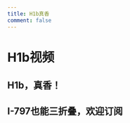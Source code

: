 ```yaml
---
title: H1b真香
comment: false
---
```

# H1b视频

## H1b，真香！

<YoutubeEmbedCard
videoUrl="https://www.youtube.com/embed/G95sncEOsG8?si=hlNTXUNVaaw4y5I_" />


## I-797也能三折叠，欢迎订阅

<YoutubeEmbedCard
videoUrl="https://www.youtube.com/embed/KzWYjfqlxGQ"
title="I-797也能三折叠，欢迎订阅"
/>